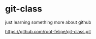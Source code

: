 # git-class
just learning something more about github


https://github.com/root-felipe/git-class.git